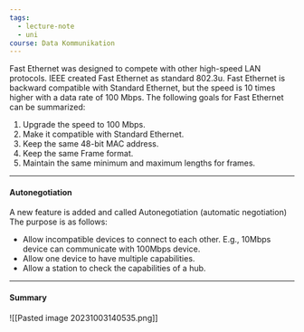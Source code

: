 ```yaml
---
tags:
  - lecture-note
  - uni
course: Data Kommunikation
---
```

Fast Ethernet was designed to compete with other high-speed LAN protocols.
IEEE created Fast Ethernet as standard 802.3u.
Fast Ethernet is backward compatible with Standard Ethernet, but the speed is 10 times higher with a data rate of 100 Mbps.
The following goals for Fast Ethernet can be summarized:
1. Upgrade the speed to 100 Mbps.
2. Make it compatible with Standard Ethernet.
3. Keep the same 48-bit MAC address.
4. Keep the same Frame format.
5. Maintain the same minimum and maximum lengths for frames.

***
#### Autonegotiation
A new feature is added and called Autonegotiation (automatic negotiation)
The purpose is as follows:
* Allow incompatible devices to connect to each other. E.g., 10Mbps device can communicate with 100Mbps device.
* Allow one device to have multiple capabilities.
* Allow a station to check the capabilities of a hub.

***
#### Summary
![[Pasted image 20231003140535.png]]
